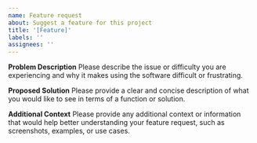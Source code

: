 ```yaml
---
name: Feature request
about: Suggest a feature for this project
title: '[Feature]'
labels: ''
assignees: ''
---
```


**Problem Description**
Please describe the issue or difficulty you are experiencing and why it makes using the software difficult or frustrating.

**Proposed Solution**
Please provide a clear and concise description of what you would like to see in terms of a function or solution.

**Additional Context**
Please provide any additional context or information that would help better understanding your feature request, such as screenshots, examples, or use cases.
